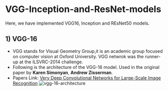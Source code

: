 # VGG-Inception-and-ResNet-models
Here, we have implemented VGG16, Inception and REsNet50 models.

## 1) VGG-16
 - VGG stands for Visual Geometry Group,it is an academic group focused on computer vision at Oxford University. VGG netwrok was the runner-up at the ILSVRC-2014 challenge.
 - Following is the architecture of the VGG-16 model. Used in the original paper by __Karen Simonyan__, __Andrew Zisserman__. 
 - Papers Link: [Very Deep Convolutional Networks for Large-Scale Image Recognition](https://arxiv.org/abs/1409.1556)
 ![vgg-16-architecture](https://user-images.githubusercontent.com/60766134/86802140-53afa680-c092-11ea-8a9b-a7b165725b28.png)

 
##
